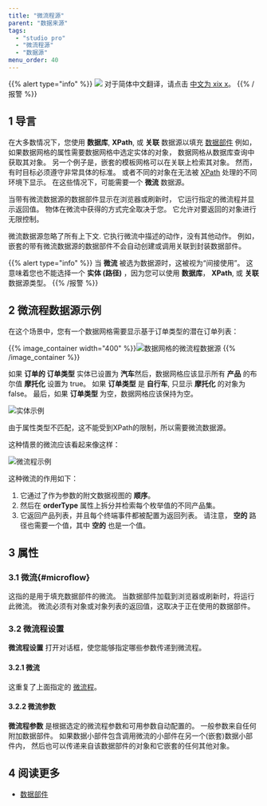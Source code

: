 ```yaml
---
title: "微流程源"
parent: "数据来源"
tags:
  - "studio pro"
  - "微流程源"
  - "数据源"
menu_order: 40
---
```


{{% alert type="info" %}}
<img src="attachments/chinese-translation/china.png" style="display: inline-block; margin: 0" /> 对于简体中文翻译，请点击 [中文为 xix x](https://cdn.mendix.tencent-cloud.com/documentation/refguide8/microflow-source.pdf)。
{{% /报警 %}}

## 1 导言

在大多数情况下，您使用 **数据库**, **XPath**, 或 **关联** 数据源以填充 [数据部件](data-widgets) 例如，如果数据网格的属性需要数据网格中选定实体的对象， 数据网格从数据库查询中获取其对象。 另一个例子是，嵌套的模板网格可以在关联上检索其对象。 然而，有时目标必须遵守非常具体的标准。 或者不同的对象在无法被 [XPath](xpath-constraints) 处理的不同环境下显示。 在这些情况下，可能需要一个 **微流** 数据源。

当带有微流数据源的数据部件显示在浏览器或刷新时， 它运行指定的微流程并显示返回值。 物体在微流中获得的方式完全取决于您。 它允许对要返回的对象进行无限控制。

微流数据源忽略了所有上下文. 它执行微流中描述的动作，没有其他动作。 例如，嵌套的带有微流数据源的数据部件不会自动创建或调用关联到封装数据部件。

{{% alert type="info" %}}
当 **微流** 被选为数据源时，这被视为“间接使用”。 这意味着您也不能选择一个 **实体 (路径)** ，因为您可以使用 **数据库**， **XPath**, 或 **关联** 数据源类型。
{{% /报警 %}}

## 2 微流程数据源示例

在这个场景中，您有一个数据网格需要显示基于订单类型的潜在订单列表：

{{% image_container width="400" %}}![数据网格的微流程数据源](attachments/data-widgets/data-grid-microflow-source.jpg)
{{% /image_container %}}

如果 **订单的 **订单类型**** 实体已设置为 **汽车**然后，数据网格应该显示所有 **产品** 的布尔值 **摩托化** 设置为 true。 如果 **订单类型** 是 **自行车**, 只显示 **摩托化** 的对象为false。 最后，如果 **订单类型** 为空，数据网格应该保持为空。

![实体示例](attachments/data-widgets/entities-example.jpg)

由于属性类型不匹配，这不能受到XPath的限制，所以需要微流数据源。

这种情景的微流应该看起来像这样：

![微流程示例](attachments/data-widgets/microflow-nanoflow-example.jpg)

这种微流的作用如下：

1. 它通过了作为参数的附文数据视图的 **顺序**。
2. 然后在 **orderType** 属性上拆分并检索每个枚举值的不同产品集。
3. 它返回产品列表，并且每个终端事件都被配置为返回列表。 请注意， **空的** 路径也需要一个值，其中 **空的** 也是一个值。

## 3 属性

### 3.1 微流{#microflow}

这指的是用于填充数据部件的微流。 当数据部件加载到浏览器或刷新时，将运行此微流。 微流必须有对象或对象列表的返回值，这取决于正在使用的数据部件。

### 3.2 微流程设置

**微流程设置** 打开对话框，使您能够指定哪些参数传递到微流程。

#### 3.2.1 微流

这重复了上面指定的 [微流程](#microflow)。

#### 3.2.2 微流参数

**微流程参数** 是根据选定的微流程参数和可用参数自动配置的。 一般参数来自任何附加数据部件。 如果数据小部件包含调用微流的小部件在另一个(嵌套)数据小部件内， 然后也可以传递来自该数据部件的对象和它嵌套的任何其他对象。

## 4 阅读更多

* [数据部件](data-widgets)
